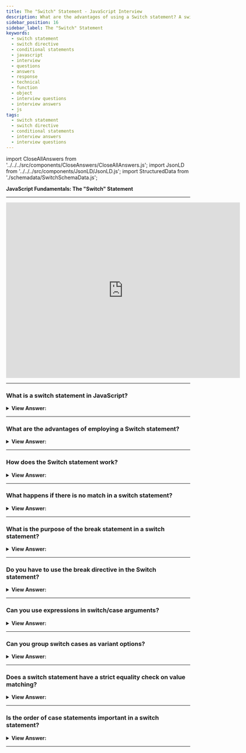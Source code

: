 ```yaml
---
title: The "Switch" Statement - JavaScript Interview
description: What are the advantages of using a Switch statement? A switch statement can replace multiple if checks, it is more descriptive, and easier to read. 
sidebar_position: 16
sidebar_label: The "Switch" Statement
keywords:
  - switch statement
  - switch directive
  - conditional statements
  - javascript
  - interview
  - questions
  - answers
  - response
  - technical
  - function
  - object
  - interview questions
  - interview answers
  - js
tags:
  - switch statement
  - switch directive
  - conditional statements
  - interview answers
  - interview questions
---
```


import CloseAllAnswers from '../../../src/components/CloseAnswers/CloseAllAnswers.js';
import JsonLD from '../../../src/components/JsonLD/JsonLD.js';
import StructuredData from './schemadata/SwitchSchemaData.js';

<JsonLD data={StructuredData} />

<head>
  <title>The Switch Statement | JavaScript Frontend Phone Interview</title>
</head>

**JavaScript Fundamentals: The "Switch" Statement**

---

<div class='videoWrapper'>
<iframe
    width="640"
    height="480"
    src="https://www.youtube.com/embed/Sxjy2d7Ldck"
    frameborder="0"
    allow="autoplay; encrypted-media"
    allowfullscreen
>
</iframe>
</div>

---

<CloseAllAnswers />

### What is a switch statement in JavaScript?

<details>
  <summary><strong>View Answer:</strong></summary>
  <div>
  <div><strong>Interview Response:</strong> A switch statement in JavaScript is a control flow statement that evaluates an expression and executes a specific block of code based on the matched case.
</div><br/>
  </div>
</details>

---

### What are the advantages of employing a Switch statement?

<details>
  <summary><strong>View Answer:</strong></summary>
  <div>
  <div><strong>Interview Response:</strong> A switch statement can replace multiple checks, and it is more descriptive and easier to read. Switch statements improve code readability, provide better performance, simplify complex conditionals, enhance maintainability, and support cleaner syntax.
<br />
  </div><br />
  <div><strong className="codeExample">Code Example:</strong> The SWITCH Statement<br /><br />

  <div></div>

```js
let x = 0;
switch (x) {
  case 0:
    text = 'Off';
    break;
  case 1:
    text = 'On';
    break;
  default:
    text = 'No value found';
}
```

  </div>
  </div>
</details>

---

### How does the Switch statement work?

<details>
  <summary><strong>View Answer:</strong></summary>
  <div>
  <div><strong>Interview Response:</strong> The switch statement works by checking the initial value against the case values. If the initial value equals one of the case values, it stops. An optional default value is used if the switch condition does not equal one of the case values.
</div><br />
  <div><strong className="codeExample">Code Example:</strong> Syntax<br /><br />

  <div></div>

```js
let x = 'value2';

switch(x) {
  case 'value1':  // if (x === 'value1')
    ...
    [break]

  case 'value2':  // if (x === 'value2')
    ...
    [break]

  default:
    ...
    [break]
}
```

  </div>
  </div>
</details>

---

### What happens if there is no match in a switch statement?

<details>
  <summary><strong>View Answer:</strong></summary>
  <div>
  <div><strong>Interview Response:</strong> If no match is found in a switch statement, the code inside the default case executes, if provided. Otherwise, the switch statement exits without action.
  </div><br />
  <div><strong className="codeExample">Code Example:</strong><br /><br />

  <div></div>

Here is an example of a switch statement with and without a default case.

```javascript
let fruit = "apple";

switch (fruit) {
    case "banana":
        console.log("I am a banana.");
        break;
    case "orange":
        console.log("I am an orange.");
        break;
    default:
        console.log("Unknown fruit.");  // This line will execute
}

let vegetable = "carrot";

switch (vegetable) {
    case "potato":
        console.log("I am a potato.");
        break;
    case "tomato":
        console.log("I am a tomato.");
        break;
    // No default case
}

// Output:
// Unknown fruit.
```

In the first `switch` statement, because there's no case for "apple", the `default` case is executed. In the second `switch` statement, because there's no case for "carrot" and no `default` case, the entire `switch` statement is skipped.

  </div>
  </div>
</details>

---

### What is the purpose of the break statement in a switch statement?

<details>
  <summary><strong>View Answer:</strong></summary>
  <div>
  <div><strong>Interview Response:</strong> The `break` statement in a JavaScript `switch` statement is used to prevent the code from running into the next `case` once a match is found and its code has been executed.
  </div>
  </div>
</details>

---

### Do you have to use the break directive in the Switch statement?

<details>
  <summary><strong>View Answer:</strong></summary>
  <div>
  <div><strong>Interview Response:</strong> No, but we should proceed with caution because the execution continues to the proceeding cases without any checks. We should use the break statement according to the specification.
</div><br />
  <div><strong className="codeExample">Code Example:</strong> An example without break<br /><br />

  <div></div>

```js
let a = 2 + 2;

switch (a) {
  case 3:
    console.log('Too small');
  case 4:
    console.log('Exactly!');
  case 5:
    console.log('Too big');
  default:
    console.log("I don't know such values");
}

// Output:
// 'Exactly'
// 'Too Big'
// 'I don't know such values'
```

  </div>
  </div>
</details>

---

### Can you use expressions in switch/case arguments?

<details>
  <summary><strong>View Answer:</strong></summary>
  <div>
  <div><strong>Interview Response:</strong> Yes, it's possible to use expressions as arguments for switch and case statements, as long as they evaluate to a valid constant value or variable for comparison.
</div><br />
  <div><strong className="codeExample">Code Example:</strong><br /><br />

  <div></div>

```js
let a = '1';
let b = 0;

switch (+a) {
  case b + 1:
    console.log('this runs, because +a is 1, exactly equals b+1');
    break;
  default:
    console.log("this doesn't run");
}
// Output: this runs, because +a is 1, exactly equals b+1

//////////////////////////////////////

let a = 10;
let b = 0;

switch (a * 10) {
  case 100:
    console.log('this runs, because +a is 1, exactly equals b+1');
    break;
  default:
    console.log("this doesn't run");
}
// Output: this runs, because a * 10 = 100
```

  </div>
  </div>
</details>

---

### Can you group switch cases as variant options?

<details>
  <summary><strong>View Answer:</strong></summary>
  <div>
  <div><strong>Interview Response:</strong> Yes, you can group switch cases as variant options by stacking case labels without any code or break between them, allowing multiple cases to share a single block.
</div><br />
  <div><strong className="codeExample">Code Example:</strong> For instance, suppose we want the identical code to run for cases 3 and 5.<br /><br />

  <div></div>

```js
let a = 3;

switch (a) {
  case 4:
    console.log('Right!');
    break;

  case 3: // (*) grouped two cases
  case 5:
    console.log('Wrong!');
    console.log("Why don't you take a math class?");
    break;

  default:
    console.log('The result is strange. Really.');
}
```

  </div>
  </div>
</details>

---

### Does a switch statement have a strict equality check on value matching?

<details>
  <summary><strong>View Answer:</strong></summary>
  <div>
  <div><strong>Interview Response:</strong> Switch statements use strict equality checks for value matching, meaning both value and type must match for a case to execute. No type coercion occurs during comparison.
</div><br />
  <div><strong className="codeExample">Code Example:</strong><br /><br />

  <div></div>

```js
let arg = prompt('Enter a value?');
switch (arg) {
  case '0':
  case '1':
    console.log('One or zero');
    break;

  case '2':
    console.log('Two');
    break;

  case 3:
    console.log('Never executes!');
    break;
  default:
    console.log('An unknown value');
}
```

  </div>
  </div>
</details>

---

### Is the order of case statements important in a switch statement?

<details>
  <summary><strong>View Answer:</strong></summary>
  <div>
  <div><strong>Interview Response:</strong> The order of case statements is important in a switch statement, especially when employing fall-through behavior. Cases are evaluated sequentially, so a matching case found earlier will prevent subsequent cases from being tested, affecting execution and performance.
  </div><br />
  <div><strong className="codeExample">Code Example:</strong><br /><br />

  <div></div>

```javascript
let value = 'apple';

switch (value) {
  case 'apple':
    console.log('Apple');
    break;
  case 'apple':
    console.log('Second Apple');
    break;
  default:
    console.log('Default');
}
```

In this code, the output will be 'Apple'. Even though there's a second case for 'apple', it never gets executed because the first match triggers a `break`, stopping the switch.

  </div>
  </div>
</details>

---
